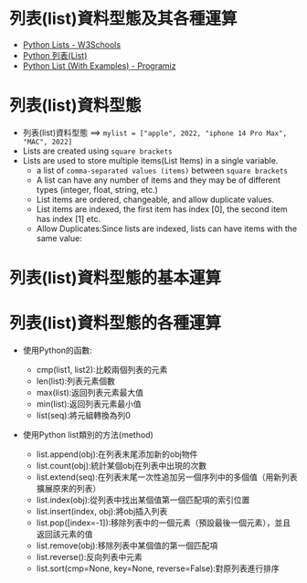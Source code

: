 # 列表(list)資料型態及其各種運算
- [Python Lists - W3Schools](https://www.w3schools.com/python/python_lists.asp)
- [Python 列表(List)]()
- [Python List (With Examples) - Programiz]()
# 列表(list)資料型態
- 列表(list)資料型態 ==> `mylist = ["apple", 2022, "iphone 14 Pro Max", "MAC", 2022]`
- Lists are created using `square brackets`
- Lists are used to store multiple items(List Items) in a single variable.
  - a list of `comma-separated values (items)` between `square brackets`
  - A list can have any number of items and they may be of different types (integer, float, string, etc.)
  - List items are ordered, changeable, and allow duplicate values.
  - List items are indexed, the first item has index [0], the second item has index [1] etc.
  - Allow Duplicates:Since lists are indexed, lists can have items with the same value:
# 列表(list)資料型態的基本運算

# 列表(list)資料型態的各種運算
- 使用Python的函數:
  - cmp(list1, list2):比較兩個列表的元素
  - len(list):列表元素個數
  - max(list):返回列表元素最大值
  - min(list):返回列表元素最小值
  - list(seq):將元組轉換為列0 

- 使用Python list類別的方法(method)
  - list.append(obj):在列表末尾添加新的obj物件
  - list.count(obj):統計某個obj在列表中出現的次數
  - list.extend(seq):在列表末尾一次性追加另一個序列中的多個值（用新列表擴展原來的列表）
  - list.index(obj):從列表中找出某個值第一個匹配項的索引位置
  - list.insert(index, obj):將obj插入列表
  - list.pop([index=-1]):移除列表中的一個元素（預設最後一個元素），並且返回該元素的值
  - list.remove(obj):移除列表中某個值的第一個匹配項
  - list.reverse():反向列表中元素
  - list.sort(cmp=None, key=None, reverse=False):對原列表進行排序

